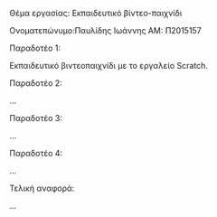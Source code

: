 ﻿Θέμα εργασίας: Εκπαιδευτικό βίντεο-παιχνίδι


Ονοματεπώνυμο:Παυλίδης Ιωάννης
ΑΜ: Π2015157


Παραδοτέο 1:

Εκπαιδευτικό βιντεοπαιχνίδι με το εργαλείο Scratch.

Παραδοτέο 2:

...

Παραδοτέο 3:

...

Παραδοτέο 4:

...

Τελική αναφορά:

...

